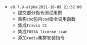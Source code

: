 - `v0.7.9-alpha`  `2021-10-09 21:32:00`
    - 提交部分指令测试用例
    - 重构`cmd`包内`cmd`指令调用函数
    - 集成`travis CI`
    - 集成`FOSSA license scan`
    - 添加`redis`集群安装指令